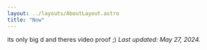 ```yaml
---
layout: ../layouts/AboutLayout.astro
title: "Now"
---
```



its only big d and theres video proof
;)
_Last updated: May 27, 2024._